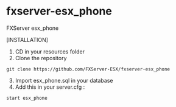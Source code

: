 # fxserver-esx_phone
FXServer esx_phone

[INSTALLATION]

1) CD in your resources folder
2) Clone the repository
```
git clone https://github.com/FXServer-ESX/fxserver-esx_phone
```
3) Import esx_phone.sql in your database
4) Add this in your server.cfg :

```
start esx_phone
```
